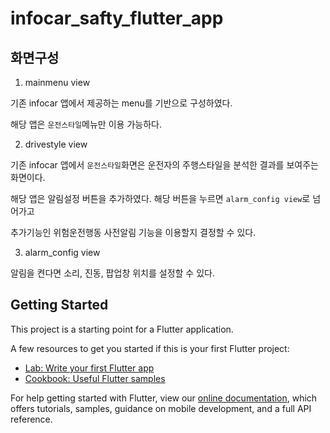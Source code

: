 # infocar_safty_flutter_app

## 화면구성

1. mainmenu view

기존 infocar 앱에서 제공하는 menu를 기반으로 구성하였다.

해당 앱은 `운전스타일`메뉴만 이용 가능하다.


2. drivestyle view

기존 infocar 앱에서 `운전스타일`화면은 운전자의 주행스타일을 분석한 결과를 보여주는 화면이다.

해당 앱은 알림설정 버튼을 추가하였다. 해당 버튼을 누르면 `alarm_config view`로 넘어가고

추가기능인 위험운전행동 사전알림 기능을 이용할지 결정할 수 있다. 


3. alarm_config view

알림을 켠다면 소리, 진동, 팝업창 위치를 설정할 수 있다. 


## Getting Started

This project is a starting point for a Flutter application.

A few resources to get you started if this is your first Flutter project:

- [Lab: Write your first Flutter app](https://flutter.dev/docs/get-started/codelab)
- [Cookbook: Useful Flutter samples](https://flutter.dev/docs/cookbook)

For help getting started with Flutter, view our
[online documentation](https://flutter.dev/docs), which offers tutorials,
samples, guidance on mobile development, and a full API reference.
